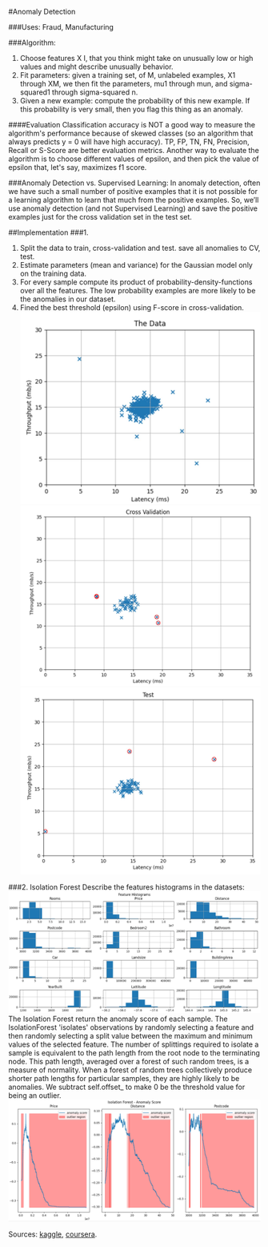 #Anomaly Detection

###Uses: 
Fraud, Manufacturing

###Algorithm:
1. Choose features X I, that you think might take on unusually low or high values and might describe unusually behavior.
2. Fit parameters: given a training set, of M, unlabeled examples, X1 through XM, we then fit the parameters, mu1 through mun, and sigma-squared1 through sigma-squared n.
3. Given a new example: compute the probability of this new example. If this probability is very small, then you flag this thing as an anomaly.

####Evaluation
Classification accuracy is NOT a good way to measure the algorithm's performance because of skewed classes (so an algorithm that always predicts y = 0 will have high accuracy).
TP, FP, TN, FN, Precision, Recall or S-Score are better evaluation metrics.
Another way to evaluate the algorithm is to choose different values of epsilon, and then pick the value of epsilon that, let's say, maximizes f1 score.

###Anomaly Detection vs. Supervised Learning:
In anomaly detection, often we have such a small number of positive examples that it is not possible for a learning algorithm to learn that much from the positive examples. So, we’ll use anomaly detection (and not Supervised Learning) and save the positive examples just for the cross validation set in the test set.

##Implementation 
###1. 
1. Split the data to train, cross-validation and test. save all anomalies to CV, test.
2. Estimate parameters (mean and variance) for the Gaussian model only on the training data.
3. For every sample compute its product of probability-density-functions over all the features. The low probability examples are more likely to be the anomalies in our dataset.
4. Fined the best threshold (epsilon) using F-score in cross-validation.
![Screenshot](output/1.JPG)
![Screenshot](output/2.JPG)
![Screenshot](output/3.JPG)

###2. Isolation Forest
Describe the features histograms in the datasets:
![Screenshot](output/4.JPG)
The Isolation Forest return the anomaly score of each sample. The IsolationForest 'isolates' observations by randomly selecting a feature and then randomly selecting a split value between the maximum and minimum values of the selected feature. The number of splittings required to isolate a sample is equivalent to the path length from the root node to the terminating node. This path length, averaged over a forest of such random trees, is a measure of normality. When a forest of random trees collectively produce shorter path lengths for particular samples, they are highly likely to be anomalies. We subtract self.offset_ to make 0 be the threshold value for being an outlier.
![Screenshot](output/5.JPG)

Sources: [kaggle](https://www.kaggle.com/kevinarvai/outlier-detection-practice-uni-multivariate),
[coursera](https://www.coursera.org/learn/machine-learning/programming/fyhXS/anomaly-detection-and-recommender-systems/instructions).